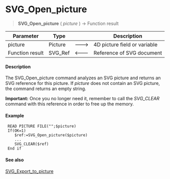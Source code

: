# SVG_Open_picture

>**SVG_Open_picture** ( *picture* ) -> Function result

| Parameter | Type |  | Description |
| --- | --- | --- | --- |
| picture | Picture | &#x1F852; | 4D picture field or variable |
| Function result | SVG_Ref | &#x1F850; | Reference of SVG document |



#### Description 

The SVG\_Open\_picture command analyzes an SVG picture and returns an SVG reference for this picture. If *picture* does not contain an SVG picture, the command returns an empty string.

**Important:** Once you no longer need it, remember to call the *SVG\_CLEAR* command with this reference in order to free up the memory.

#### Example 

```4d
 READ PICTURE FILE("";$picture)
 If(OK=1)
    $ref:=SVG_Open_picture($picture)
    ...
    SVG_CLEAR($ref)
 End if
```

#### See also 

[SVG\_Export\_to\_picture](SVG%5FExport%5Fto%5Fpicture.md)  